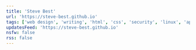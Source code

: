 ```yaml
---
title: 'Steve Best'
url: 'https://steve-best.github.io'
tags: ['web design', 'writing', 'html', 'css', 'security', 'linux', 'apple', 'art directed']
updatesFeed: 'https://steve-best.github.io'
nsfw: false
rss: false
---
```

